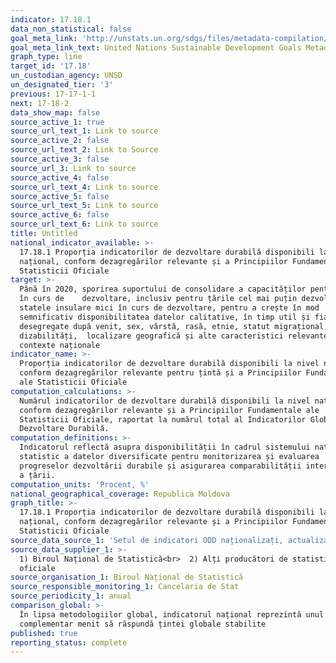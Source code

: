 ```yaml
---
indicator: 17.18.1
data_non_statistical: false
goal_meta_link: 'http://unstats.un.org/sdgs/files/metadata-compilation/Metadata-Goal-17.pdf'
goal_meta_link_text: United Nations Sustainable Development Goals Metadata (pdf 468kB)
graph_type: line
target_id: '17.18'
un_custodian_agency: UNSD
un_designated_tier: '3'
previous: 17-17-1-1
next: 17-18-2
data_show_map: false
source_active_1: true
source_url_text_1: Link to source
source_active_2: false
source_url_text_2: Link to Source
source_active_3: false
source_url_3: Link to source
source_active_4: false
source_url_text_4: Link to source
source_active_5: false
source_url_text_5: Link to source
source_active_6: false
source_url_text_6: Link to source
title: Untitled
national_indicator_available: >-
  17.18.1 Proporția indicatorilor de dezvoltare durabilă disponibili la nivel
  național, conform dezagregărilor relevante și a Principiilor Fundamentale ale
  Statisticii Oficiale
target: >-
  Până în 2020, sporirea suportului de consolidare a capacităților pentru țările
  în curs de    dezvoltare, inclusiv pentru țările cel mai puțin dezvoltate și
  statele insulare mici în curs de dezvoltare, pentru a crește în mod
  semnificativ disponibilitatea datelor calitative, în timp util și fiabile,
  desegregate după venit, sex, vârstă, rasă, etnie, statut migrațional,
  dizabilități,  localizare geografică și alte caracteristici relevante în
  contexte naționale
indicator_name: >-
  Proporția indicatorilor de dezvoltare durabilă disponibili la nivel național,
  conform dezagregărilor relevante pentru țintă și a Principiilor Fundamentale
  ale Statisticii Oficiale
computation_calculations: >-
  Numărul indicatorilor de dezvoltare durabilă disponibili la nivel național,
  conform dezagregărilor relevante și a Principiilor Fundamentale ale
  Statisticii Oficiale, raportat la numărul total al Indicatorilor Globali de
  Dezvoltare Durabilă.
computation_definitions: >-
  Indicatorul reflectă asupra disponibilității în cadrul sistemului național
  statistic a datelor diversificate pentru monitorizarea și evaluarea
  progreselor dezvoltării durabile și asigurarea comparabilității internaționale
  a țării.
computation_units: 'Procent, %'
national_geographical_coverage: Republica Moldova
graph_title: >-
  17.18.1 Proporția indicatorilor de dezvoltare durabilă disponibili la nivel
  național, conform dezagregărilor relevante și a Principiilor Fundamentale ale
  Statisticii Oficiale
source_data_source_1: 'Setul de indicatori ODD naționalizați, actualizați'
source_data_supplier_1: >-
  1) Biroul Național de Statistică<br>  2) Alți producători de statistici
  oficiale
source_organisation_1: Biroul Național de Statistică
source_responsible_monitoring_1: Cancelaria de Stat
source_periodicity_1: anual
comparison_global: >-
  În lipsa metodologiilor global, indicatorul național reprezintă unul
  complementar menit să răspundă țintei globale stabilite
published: true
reporting_status: complete
---
```

